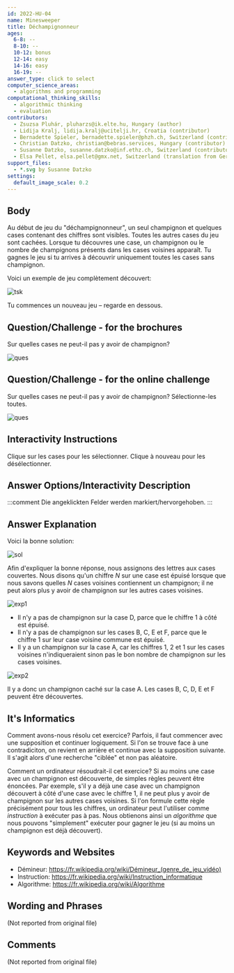 ```yaml
---
id: 2022-HU-04
name: Minesweeper
title: Déchampignonneur
ages:
  6-8: --
  8-10: --
  10-12: bonus
  12-14: easy
  14-16: easy
  16-19: --
answer_type: click to select
computer_science_areas:
  - algorithms and programming
computational_thinking_skills:
  - algorithmic thinking
  - evaluation
contributors:
  - Zsuzsa Pluhár, pluharzs@ik.elte.hu, Hungary (author)
  - Lidija Kralj, lidija.kralj@ucitelji.hr, Croatia (contributor)
  - Bernadette Spieler, bernadette.spieler@phzh.ch, Switzerland (contributor, translation from English into German)
  - Christian Datzko, christian@bebras.services, Hungary (contributor)
  - Susanne Datzko, susanne.datzko@inf.ethz.ch, Switzerland (contributor, graphics)
  - Elsa Pellet, elsa.pellet@gmx.net, Switzerland (translation from German into French)
support_files:
  - *.svg by Susanne Datzko
settings:
  default_image_scale: 0.2
---
```


[exp1]: graphics/2022-HU-04-explanation1.svg "Explication 1 (200px)"
[exp2]: graphics/2022-HU-04-explanation2.svg "Explication 2 (200px)"
[ques]: graphics/2022-HU-04-question.svg "Question"
[sol]: graphics/2022-HU-04-solution.svg "Solution (200px)"
[tsk]: graphics/2022-HU-04-taskbody.svg "Tâche"

## Body

Au début de jeu du "déchampignonneur", un seul champignon et quelques cases contenant des chiffres sont visibles. Toutes les autres cases du jeu sont cachées. Lorsque tu découvres une case, un champignon ou le nombre de champignons présents dans les cases voisines apparaît. Tu gagnes le jeu si tu arrives à découvrir uniquement toutes les cases sans champignon.

Voici un exemple de jeu complètement découvert: 

![tsk]

Tu commences un nouveau jeu – regarde en dessous.


## Question/Challenge - for the brochures

Sur quelles cases ne peut-il pas y avoir de champignon?

![ques]


## Question/Challenge - for the online challenge

Sur quelles cases ne peut-il pas y avoir de champignon? Sélectionne-les toutes.

![ques]


## Interactivity Instructions

Clique sur les cases pour les sélectionner. Clique à nouveau pour les désélectionner.

## Answer Options/Interactivity Description

<!-- empty -->

:::comment
Die angeklickten Felder werden markiert/hervorgehoben.
:::


## Answer Explanation

Voici la bonne solution:

![sol]

Afin d'expliquer la bonne réponse, nous assignons des lettres aux cases couvertes. Nous disons qu'un chiffre $N$ sur une case est épuisé lorsque que nous savons quelles $N$ cases voisines contiennent un champignon; il ne peut alors plus y avoir de champignon sur les autres cases voisines.

![exp1]

 - Il n'y a pas de champignon sur la case D, parce que le chiffre 1 à côté est épuisé.
 - Il n'y a pas de champignon sur les cases B, C, E et F, parce que le chiffre 1 sur leur case voisine commune est épuisé.
 - Il y a un champignon sur la case A, car les chiffres 1, 2 et 1 sur les cases voisines n'indiqueraient sinon pas le bon nombre de champignon sur les cases voisines.

![exp2]

Il y a donc un champignon caché sur la case A. Les cases B, C, D, E et F peuvent être découvertes.

## It's Informatics

Comment avons-nous résolu cet exercice? Parfois, il faut commencer avec une supposition et continuer logiquement. Si l'on se trouve face à une contradiciton, on revient en arrière et continue avec la supposition suivante. Il s'agit alors d'une recherche "ciblée" et non pas aléatoire.

Comment un ordinateur résoudrait-il cet exercice? Si au moins une case avec un champignon est découverte, de simples règles peuvent être énoncées. Par exemple, s'il y a déjà une case avec un champignon découvert à côté d'une case avec le chiffre 1, il ne peut plus y avoir de champignon sur les autres cases voisines. Si l'on formule cette règle précisément pour tous les chiffres, un ordinateur peut l'utiliser comme _instruction_ à exécuter pas à pas. Nous obtienons ainsi un _algorithme_ que nous pouvons "simplement" exécuter pour gagner le jeu (si au moins un champignon est déjà découvert).


## Keywords and Websites

 - Démineur: https://fr.wikipedia.org/wiki/Démineur_(genre_de_jeu_vidéo)
 - Instruction: https://fr.wikipedia.org/wiki/Instruction_informatique
 - Algorithme: https://fr.wikipedia.org/wiki/Algorithme



## Wording and Phrases

(Not reported from original file)


## Comments

(Not reported from original file)
